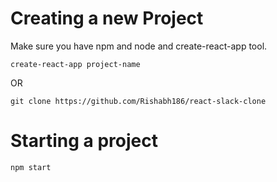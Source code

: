 # Creating a new Project
Make sure you have npm and node and create-react-app tool.

```
create-react-app project-name
```
OR

```
git clone https://github.com/Rishabh186/react-slack-clone
```
# Starting a project
```
npm start
```
